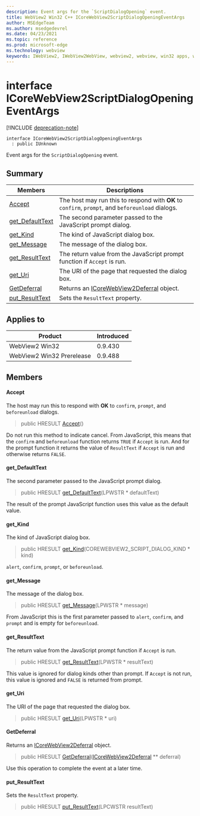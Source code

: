 ```yaml
---
description: Event args for the `ScriptDialogOpening` event.
title: WebView2 Win32 C++ ICoreWebView2ScriptDialogOpeningEventArgs
author: MSEdgeTeam
ms.author: msedgedevrel
ms.date: 04/23/2021
ms.topic: reference
ms.prod: microsoft-edge
ms.technology: webview
keywords: IWebView2, IWebView2WebView, webview2, webview, win32 apps, win32, edge, ICoreWebView2, ICoreWebView2Controller, browser control, edge html, ICoreWebView2ScriptDialogOpeningEventArgs
---
```


# interface ICoreWebView2ScriptDialogOpeningEventArgs

[!INCLUDE [deprecation-note](../includes/deprecation-note.md)]

```
interface ICoreWebView2ScriptDialogOpeningEventArgs
  : public IUnknown
```

Event args for the `ScriptDialogOpening` event.

## Summary

 Members                        | Descriptions
--------------------------------|---------------------------------------------
[Accept](#accept) | The host may run this to respond with **OK** to `confirm`, `prompt`, and `beforeunload` dialogs.
[get_DefaultText](#get_defaulttext) | The second parameter passed to the JavaScript prompt dialog.
[get_Kind](#get_kind) | The kind of JavaScript dialog box.
[get_Message](#get_message) | The message of the dialog box.
[get_ResultText](#get_resulttext) | The return value from the JavaScript prompt function if `Accept` is run.
[get_Uri](#get_uri) | The URI of the page that requested the dialog box.
[GetDeferral](#getdeferral) | Returns an [ICoreWebView2Deferral](icorewebview2deferral.md) object.
[put_ResultText](#put_resulttext) | Sets the `ResultText` property.

## Applies to

Product                         | Introduced
--------------------------------|---------------------------------------------
WebView2 Win32            |    0.9.430
WebView2 Win32 Prerelease |    0.9.488

## Members

#### Accept

The host may run this to respond with **OK** to `confirm`, `prompt`, and `beforeunload` dialogs.

> public HRESULT [Accept](#accept)()

Do not run this method to indicate cancel. From JavaScript, this means that the `confirm` and `beforeunload` function returns `TRUE` if `Accept` is run. And for the prompt function it returns the value of `ResultText` if `Accept` is run and otherwise returns `FALSE`.

#### get_DefaultText

The second parameter passed to the JavaScript prompt dialog.

> public HRESULT [get_DefaultText](#get_defaulttext)(LPWSTR * defaultText)

The result of the prompt JavaScript function uses this value as the default value.

#### get_Kind

The kind of JavaScript dialog box.

> public HRESULT [get_Kind](#get_kind)(COREWEBVIEW2_SCRIPT_DIALOG_KIND * kind)

`alert`, `confirm`, `prompt`, or `beforeunload`.

#### get_Message

The message of the dialog box.

> public HRESULT [get_Message](#get_message)(LPWSTR * message)

From JavaScript this is the first parameter passed to `alert`, `confirm`, and `prompt` and is empty for `beforeunload`.

#### get_ResultText

The return value from the JavaScript prompt function if `Accept` is run.

> public HRESULT [get_ResultText](#get_resulttext)(LPWSTR * resultText)

This value is ignored for dialog kinds other than prompt. If `Accept` is not run, this value is ignored and `FALSE` is returned from prompt.

#### get_Uri

The URI of the page that requested the dialog box.

> public HRESULT [get_Uri](#get_uri)(LPWSTR * uri)

#### GetDeferral

Returns an [ICoreWebView2Deferral](icorewebview2deferral.md) object.

> public HRESULT [GetDeferral](#getdeferral)([ICoreWebView2Deferral](icorewebview2deferral.md) ** deferral)

Use this operation to complete the event at a later time.

#### put_ResultText

Sets the `ResultText` property.

> public HRESULT [put_ResultText](#put_resulttext)(LPCWSTR resultText)

